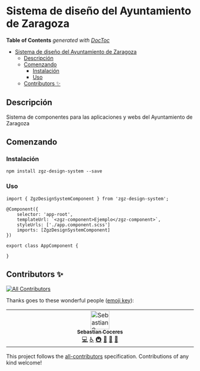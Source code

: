 # Sistema de diseño del Ayuntamiento de Zaragoza


<!-- START doctoc generated TOC please keep comment here to allow auto update -->
<!-- DON'T EDIT THIS SECTION, INSTEAD RE-RUN doctoc TO UPDATE -->
**Table of Contents**  *generated with [DocToc](https://github.com/thlorenz/doctoc)*

- [Sistema de diseño del Ayuntamiento de Zaragoza](#sistema-de-diseño-del-ayuntamiento-de-zaragoza)
  - [Descripción](#descripción)
  - [Comenzando](#comenzando)
    - [Instalación](#instalación)
    - [Uso](#uso)
  - [Contributors ✨](#contributors-)

<!-- END doctoc generated TOC please keep comment here to allow auto update -->

## Descripción
Sistema de componentes para las aplicaciones y webs del Ayuntamiento de Zaragoza

## Comenzando

### Instalación

    npm install zgz-design-system --save

### Uso

    import { ZgzDesignSystemComponent } from 'zgz-design-system';

    @Component({
        selector: 'app-root',
        templateUrl: `<zgz-component>Ejemplo</zgz-component>`,
        styleUrls: ['./app.component.scss']
        imports: [ZgzDesignSystemComponent]
    })

    export class AppComponent {
        
    }




## Contributors ✨
<!-- ALL-CONTRIBUTORS-BADGE:START - Do not remove or modify this section -->
[![All Contributors](https://img.shields.io/badge/all_contributors-1-orange.svg?style=flat-square)](#contributors-)
<!-- ALL-CONTRIBUTORS-BADGE:END -->

Thanks goes to these wonderful people ([emoji key](https://allcontributors.org/docs/en/emoji-key)):

<!-- ALL-CONTRIBUTORS-LIST:START - Do not remove or modify this section -->
<!-- prettier-ignore-start -->
<!-- markdownlint-disable -->
<table>
  <tbody>
    <tr>
      <td align="center" valign="top" width="14.28%"><a href="https://sebastiancoceres.dev/"><img src="https://avatars.githubusercontent.com/u/46013814?v=4?s=50" width="50px;" alt="Sebastian Coceres"/><br /><sub><b>Sebastian Coceres</b></sub></a><br /><a href="https://github.com/Ayuntamiento de Zaragoza/zgz-design-system/commits?author=SebastianCoceres" title="Code">💻</a> <a href="#a11y-SebastianCoceres" title="Accessibility">️️️️♿️</a> <a href="#infra-SebastianCoceres" title="Infrastructure (Hosting, Build-Tools, etc)">🚇</a> <a href="https://github.com/Ayuntamiento de Zaragoza/zgz-design-system/pulls?q=is%3Apr+reviewed-by%3ASebastianCoceres" title="Reviewed Pull Requests">👀</a> <a href="#maintenance-SebastianCoceres" title="Maintenance">🚧</a> <a href="#design-SebastianCoceres" title="Design">🎨</a></td>
    </tr>
  </tbody>
</table>

<!-- markdownlint-restore -->
<!-- prettier-ignore-end -->

<!-- ALL-CONTRIBUTORS-LIST:END -->

This project follows the [all-contributors](https://github.com/all-contributors/all-contributors) specification. Contributions of any kind welcome!